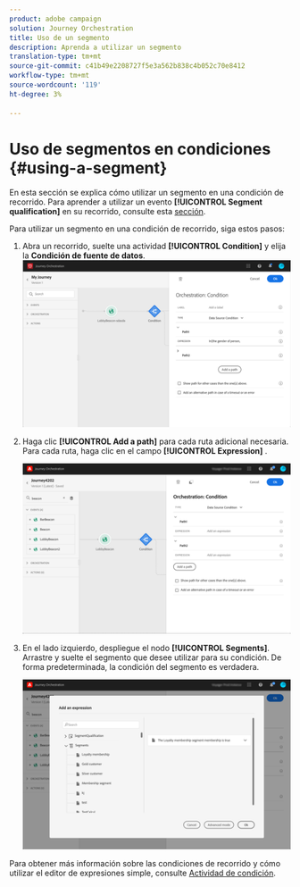 ```yaml
---
product: adobe campaign
solution: Journey Orchestration
title: Uso de un segmento
description: Aprenda a utilizar un segmento
translation-type: tm+mt
source-git-commit: c41b49e2208727f5e3a562b838c4b052c70e8412
workflow-type: tm+mt
source-wordcount: '119'
ht-degree: 3%

---
```



# Uso de segmentos en condiciones {#using-a-segment}

En esta sección se explica cómo utilizar un segmento en una condición de recorrido. Para aprender a utilizar un evento **[!UICONTROL Segment qualification]** en su recorrido, consulte esta [sección](../building-journeys/segment-qualification-events.md).

Para utilizar un segmento en una condición de recorrido, siga estos pasos:

1. Abra un recorrido, suelte una actividad **[!UICONTROL Condition]** y elija la **Condición de fuente de datos**.
   ![](../assets/journey47.png)

1. Haga clic **[!UICONTROL Add a path]** para cada ruta adicional necesaria. Para cada ruta, haga clic en el campo **[!UICONTROL Expression]** .

   ![](../assets/segment3.png)

1. En el lado izquierdo, despliegue el nodo **[!UICONTROL Segments]**. Arrastre y suelte el segmento que desee utilizar para su condición. De forma predeterminada, la condición del segmento es verdadera.

   ![](../assets/segment4.png)

Para obtener más información sobre las condiciones de recorrido y cómo utilizar el editor de expresiones simple, consulte [Actividad de condición](../building-journeys/condition-activity.md#about_condition).
